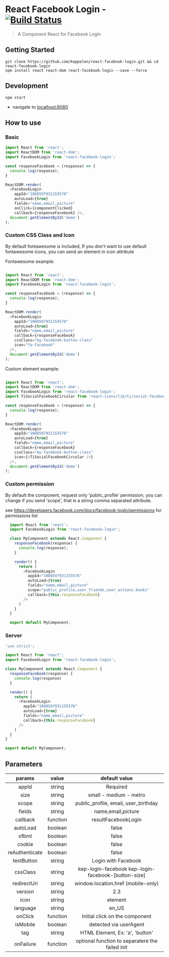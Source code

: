 # React Facebook Login - [![Build Status](https://travis-ci.org/keppelen/react-facebook-login.svg?branch=master)](https://travis-ci.org/keppelen/react-facebook-login)

> A Component React for Facebook Login

## Getting Started
```shell
git clone https://github.com/keppelen/react-facebook-login.git && cd react-facebook-login
npm install react react-dom react-facebook-login --save --force
```

## Development
```shell
npm start
```

- navigate to [localhost:8080](http://localhost:8080)

## How to use

### Basic
```js
import React from 'react';
import ReactDOM from 'react-dom';
import FacebookLogin from 'react-facebook-login';

const responseFacebook = (response) => {
  console.log(response);
}

ReactDOM.render(
  <FacebookLogin
    appId="1088597931155576"
    autoLoad={true}
    fields="name,email,picture"
    onClick={componentClicked}
    callback={responseFacebook} />,
  document.getElementById('demo')
);
```

### Custom CSS Class and Icon
By default fontawesome is included, If you don't want to use default fontawesome icons, you can send an element in icon attribute

Fontawesome example:
```js

import React from 'react';
import ReactDOM from 'react-dom';
import FacebookLogin from 'react-facebook-login';

const responseFacebook = (response) => {
  console.log(response);
}

ReactDOM.render(
  <FacebookLogin
    appId="1088597931155576"
    autoLoad={true}
    fields="name,email,picture"
    callback={responseFacebook}
    cssClass="my-facebook-button-class"
    icon="fa-facebook"
  />,
  document.getElementById('demo')
);
```

Custom element example:
```js

import React from 'react';
import ReactDOM from 'react-dom';
import FacebookLogin from 'react-facebook-login';
import TiSocialFacebookCircular from 'react-icons/lib/ti/social-facebook-circular';

const responseFacebook = (response) => {
  console.log(response);
}

ReactDOM.render(
  <FacebookLogin
    appId="1088597931155576"
    autoLoad={true}
    fields="name,email,picture"
    callback={responseFacebook}
    cssClass="my-facebook-button-class"
    icon={<TiSocialFacebookCircular />}
  />,
  document.getElementById('demo')
);
```

### Custom permission
By default the component, request only 'public_profile' permission, you can change if you send 'scope', that is a string comma separated attribute.

see https://developers.facebook.com/docs/facebook-login/permissions for permissions list

```js
  import React from 'react';
  import FacebookLogin from 'react-facebook-login';

  class MyComponent extends React.Component {
    responseFacebook(response) {
      console.log(response);
    }

    render() {
      return (
        <FacebookLogin
          appId="1088597931155576"
          autoLoad={true}
          fields="name,email,picture"
          scope="public_profile,user_friends,user_actions.books"
          callback={this.responseFacebook}
        />
      )
    }
  }

  export default MyComponent;
```

### Server
```js
'use strict';

import React from 'react';
import FacebookLogin from 'react-facebook-login';

class MyComponent extends React.Component {
  responseFacebook(response) {
    console.log(response)
  }

  render() {
    return (
      <FacebookLogin
        appId="1088597931155576"
        autoLoad={true}
        fields="name,email,picture"
        callback={this.responseFacebook}
      />
    )
  }
}

export default MyComponent;
```


## Parameters

|    params    |     value           |                default value                        |
|:------------:|:-------------------:|:---------------------------------------------------:|
|     appId    |     string          |                Required                             |
|     size     |     string          |              small - medium - metro                 |
|     scope    |     string          |      public_profile, email, user_birthday           |
|     fields   |     string          |              name,email,picture                     |
|   callback   |     function        |             resultFacebookLogin                     |
|   autoLoad   |     boolean         |                  false                              |
|     xfbml    |     boolean         |                  false                              |
|    cookie    |     boolean         |                  false                              |
|reAuthenticate|     boolean         |                  false                              |
|   textButton |     string          |           Login with Facebook                       |
|   cssClass   |     string          | kep-login-facebook kep-login-facebook-[button-size] |
| redirectUri  |     string          |               window.location.href (mobile-only)    |
|   version    |     string          |                  2.3                                |
|   icon       |     string|element  |                  none                               |
|   language   |     string          |                  en_US                              |
|   onClick    |     function        |                  Initial click on the component     |
|   isMobile   |     boolean         |                  detected via userAgent             |
|     tag      |     string          |                  HTML Element, Ex: 'a', 'button'             |
|   onFailure  |     function        | optional function to separatere the failed init     |
